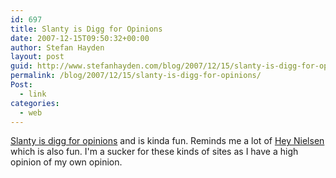```yaml
---
id: 697
title: Slanty is Digg for Opinions
date: 2007-12-15T09:50:32+00:00
author: Stefan Hayden
layout: post
guid: http://www.stefanhayden.com/blog/2007/12/15/slanty-is-digg-for-opinions/
permalink: /blog/2007/12/15/slanty-is-digg-for-opinions/
Post:
  - link
categories:
  - web
---
```

<a href="http://www.slantly.com">Slanty is digg for opinions</a> and is kinda fun. Reminds me a lot of <a href="http://www.heynielsen.com/">Hey Nielsen</a> which is also fun. I'm a sucker for these kinds of sites as I have a high opinion of my own opinion.